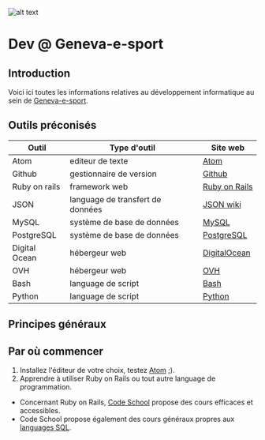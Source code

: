 ![alt text](https://lh3.googleusercontent.com/upY2lzJL3QArYRNXIgtG5-Ddp566Pm9hTrTIjhk8B7vPlSB6ukXUOFkyThOze7J_m5_1lx8SiyqmAFe6QGyrdGzr8kCAKw-1L04LD9lutc9ZxlRVVNkbiQvsFxb4mhuUpPqsGFenFGas2_cIXvK-1GuUz6H_ALuRVcxIkM_-oLtXvpdYE1auKyuroy5p0o8daR6MTylbzRiiip50gaWZv_MBJfKhv2JBNs6ZOwMZEoPQl1bpylzpmqhImdFg1p1gINya086RViqWjAm-MvqwtKCReoW_XnMOKDgftSJ0fr-aRzw5aVlP_ixNuZ1YIS6-Cu6dZ0c83KHbYXOCFVGwHgd217b-1csd1z7--cKgAt3OksWmA6S732lNEUgeb1m4M6CmmDqueAhNEp-hI-QpMuuBpHwCbY9OnMDbHrtT9XjkX7kGxg089_itxGno4IuT5BiI_o38DUAbKzdICDA463jcKLJ01lztynHKs8uMHOVdf_jBLc8jsPKngObNAVFfMMXkaZMcaGH1BtHsN9ID45SILDJ0FDVjcyei4B9fSZwajrArchr5Tgt4haRISiTKMtnp=w104-no "Logo Geneva-e-sport")

# Dev @ Geneva-e-sport
## Introduction
Voici ici toutes les informations relatives au développement informatique au sein de [Geneva-e-sport](http://geneva-e-sport.com).

## Outils préconisés

Outil         | Type d'outil                     | Site web
------------- | -------------------------------- | --------------------------------------------
Atom          | editeur de texte                 | [Atom](http://atom.io)
Github        | gestionnaire de version          | [Github](https://desktop.github.com)
Ruby on rails | framework web                    | [Ruby on Rails](http://rubyonrails.org)
JSON          | language de transfert de données | [JSON wiki](http://www.w3schools.com/json/)
MySQL         | système de base de données       | [MySQL](https://www.mysql.fr)
PostgreSQL    | système de base de données       | [PostgreSQL](http://www.postgresql.org)
Digital Ocean | hébergeur web                    | [DigitalOcean](https://www.digitalocean.com)
OVH           | hébergeur web                    | [OVH](https://www.ovh.com/fr/)
Bash          | language de script               | [Bash](https://www.gnu.org/software/bash/)
Python        | language de script               | [Python](https://python.org)

## Principes généraux
## Par où commencer
1. Installez l'éditeur de votre choix, testez [Atom](http://atom.io) ;).
2. Apprendre à utiliser Ruby on Rails ou tout autre language de programmation.
  - Concernant Ruby on Rails, [Code School](https://www.codeschool.com/paths/ruby) propose des cours efficaces et accessibles.
  - Code School propose également des cours généraux propres aux [languages SQL](https://www.codeschool.com/paths/database).

